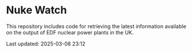 # Nuke Watch

This repository includes code for retrieving the latest information available on the output of EDF nuclear power plants in the UK.

Last updated: 2025-03-08 23:12
